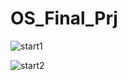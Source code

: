 # OS_Final_Prj

![start1](https://github.com/dl-tpdnjs/OS_Final_Prj/assets/165643812/3baa78f2-a1cc-4f93-9ac4-35ce6b1ae7c4)

![start2](https://github.com/dl-tpdnjs/OS_Final_Prj/assets/165643812/a13c0151-d6aa-4fac-9524-8535336442b8)
